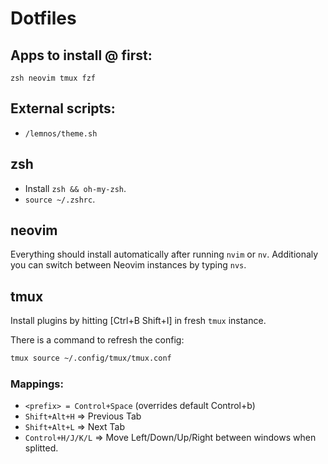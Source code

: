 # Dotfiles

## Apps to install @ first:
`zsh neovim tmux fzf`

## External scripts:
* `/lemnos/theme.sh`

## zsh
* Install `zsh && oh-my-zsh`.
* `source ~/.zshrc`.

## neovim
Everything should install automatically after running `nvim` or `nv`. Additionaly you can switch between Neovim instances by typing `nvs`.

## tmux
Install plugins by hitting [Ctrl+B Shift+I] in fresh `tmux` instance.

There is a command to refresh the config:
```sh
tmux source ~/.config/tmux/tmux.conf
```

### Mappings:
* `<prefix> = Control+Space` (overrides default Control+b<C-b>)
* `Shift+Alt+H` => Previous Tab
* `Shift+Alt+L` => Next Tab
* `Control+H/J/K/L` => Move Left/Down/Up/Right between windows when splitted.

